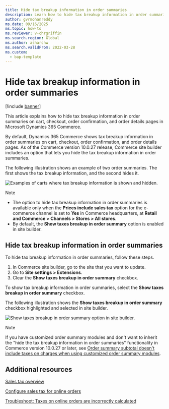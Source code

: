 ```yaml
---
title: Hide tax breakup information in order summaries
description: Learn how to hide tax breakup information in order summaries on cart, checkout, order confirmation, and order details pages in Microsoft Dynamics 365 Commerce.
author: gvrmohanreddy
ms.date: 09/16/2025
ms.topic: how-to
ms.reviewer: v-chrgriffin
ms.search.region: Global
ms.author: asharchw
ms.search.validFrom: 2022-03-28
ms.custom: 
  - bap-template
---
```


# Hide tax breakup information in order summaries

[!include [banner](includes/banner.md)]

This article explains how to hide tax breakup information in order summaries on cart, checkout, order confirmation, and order details pages in Microsoft Dynamics 365 Commerce.

By default, Dynamics 365 Commerce shows tax breakup information in order summaries on cart, checkout, order confirmation, and order details pages. As of the Commerce version 10.0.27 release, Commerce site builder includes an option that lets you hide the tax breakup information in order summaries.

The following illustration shows an example of two order summaries. The first shows the tax breakup information, and the second hides it.

![Examples of carts where tax breakup information is shown and hidden.](media/prices-include-sales-tax-e-Commerce.png)

> [!NOTE]
> - The option to hide tax breakup information in order summaries is available only when the **Prices include sales tax** option for the e-commerce channel is set to **Yes** in Commerce headquarters, at **Retail and Commerce \> Channels \> Stores \> All stores**. 
> - By default, the **Show taxes breakup in order summary** option is enabled in site builder.

## Hide tax breakup information in order summaries

To hide tax breakup information in order summaries, follow these steps.

1. In Commerce site builder, go to the site that you want to update.
1. Go to **Site settings \> Extensions**.
1. Clear the **Show taxes breakup in order summary** checkbox.

To show tax breakup information in order summaries, select the **Show taxes breakup in order summary** checkbox.  

The following illustration shows the **Show taxes breakup in order summary** checkbox highlighted and selected in site builder.

![Show taxes breakup in order summary option in site builder.](media/prices-include-sales-tax-e-Commerce-site-settings.png)

> [!NOTE]
> If you have customized order summary modules and don't want to inherit the "hide the tax breakup information in order summaries" functionality in Commerce version 10.0.27 or later, see [Order summary subtotal doesn't include taxes on charges when using customized order summary modules](troubleshoot/summary-taxes-custom-modules-10.0.27.md#resolution).

## Additional resources

[Sales tax overview](../finance/general-ledger/indirect-taxes-overview.md)

[Configure sales tax for online orders](sales-tax-config.md)

[Troubleshoot: Taxes on online orders are incorrectly calculated](/troubleshoot/dynamics-365/commerce/order-management/tax-miscalculated-online-order)

